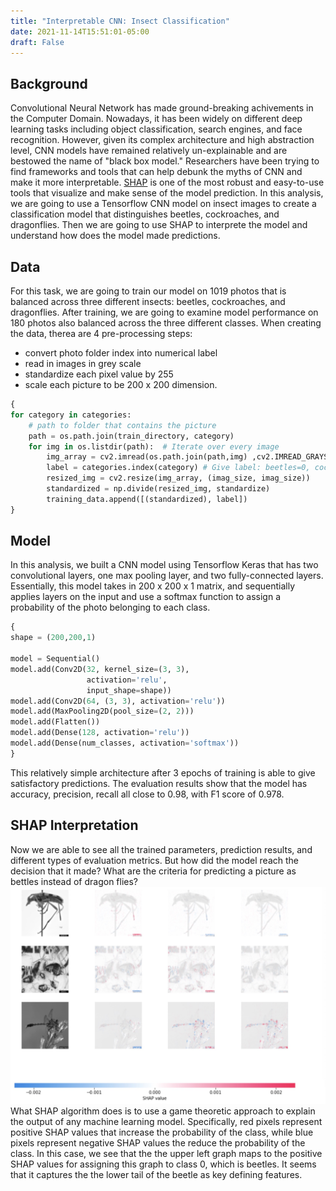 ```yaml
---
title: "Interpretable CNN: Insect Classification"
date: 2021-11-14T15:51:01-05:00
draft: False
---
```

## Background
Convolutional Neural Network has made ground-breaking achivements in the Computer Domain. Nowadays, it has been widely on different deep learning tasks including object classification, search engines, and face recognition. However, given its complex architecture and high abstraction level, CNN models have remained relatively un-explainable and are bestowed the name of "black box model." 
Researchers have been trying to find frameworks and tools that can help debunk the myths of CNN and make it more interpretable. [SHAP](https://github.com/slundberg/shap) is one of the most robust and easy-to-use tools that visualize and make sense of the model prediction. In this analysis, we are going to use a Tensorflow CNN model on insect images to create a classification model that distinguishes beetles, cockroaches, and dragonflies. Then we are going to use SHAP to interprete the model and understand how does the model made predictions.
## Data
For this task, we are going to train our model on 1019 photos that is balanced across three different insects: beetles, cockroaches, and dragonflies. After training, we are going to examine model performance on 180 photos also balanced across the three different classes. 
When creating the data, therea are 4 pre-processing steps:
- convert photo folder index into numerical label
- read in images in grey scale
- standardize each pixel value by 255
- scale each picture to be 200 x 200 dimension. 

```python
{
for category in categories:
    # path to folder that contains the picture
    path = os.path.join(train_directory, category)
    for img in os.listdir(path):  # Iterate over every image
        img_array = cv2.imread(os.path.join(path,img) ,cv2.IMREAD_GRAYSCALE) # Convert to array
        label = categories.index(category) # Give label: beetles=0, cockroach=1, dragonflies = 2
        resized_img = cv2.resize(img_array, (imag_size, imag_size))
        standardized = np.divide(resized_img, standardize)
        training_data.append([(standardized), label])
}
```
## Model
In this analysis, we built a CNN model using Tensorflow Keras that has two convolutional layers, one max pooling layer, and two fully-connected layers. Essentially, this model takes in 200 x 200 x 1 matrix, and sequentially applies layers on the input and use a softmax function to assign a probability of the photo belonging to each class. 
```python
{
shape = (200,200,1)

model = Sequential()
model.add(Conv2D(32, kernel_size=(3, 3),
                 activation='relu',
                 input_shape=shape))
model.add(Conv2D(64, (3, 3), activation='relu'))
model.add(MaxPooling2D(pool_size=(2, 2)))
model.add(Flatten())
model.add(Dense(128, activation='relu'))
model.add(Dense(num_classes, activation='softmax'))
}
```
This relatively simple architecture after 3 epochs of training is able to give satisfactory predictions. The evaluation results show that the model has accuracy, precision, recall all close to 0.98, with F1 score of 0.978.

## SHAP Interpretation
Now we are able to see all the trained parameters, prediction results, and different types of evaluation metrics. But how did the model reach the decision that it made? What are the criteria for predicting a picture as bettles instead of dragon flies? 
![SHAP values embedded test pictures](https://raw.githubusercontent.com/notfy111/blog.dev/master/everfengblog/images/shap.jpeg)
What SHAP algorithm does is to use a game theoretic approach to explain the output of any machine learning model. Specifically, red pixels represent positive SHAP values that increase the probability of the class, while blue pixels represent negative SHAP values the reduce the probability of the class. 
In this case, we see that the the upper left graph maps to the positive SHAP values for assigning this graph to class 0, which is beetles. It seems that it captures the the lower tail of the beetle as key defining features. 
